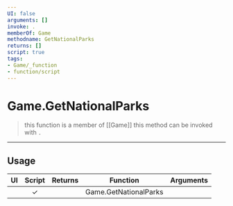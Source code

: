 ```yaml
---
UI: false
arguments: []
invoke: .
memberOf: Game
methodname: GetNationalParks
returns: []
script: true
tags:
- Game/_function
- function/script
---
```

# Game.GetNationalParks
> this function is a member of [[Game]]
> this method can be invoked with `.`
-----
## Usage
|  UI | Script | Returns | Function | Arguments |
|:---:|:------:|-------:|:--------:|:---------|
| |✓||Game.GetNationalParks||
